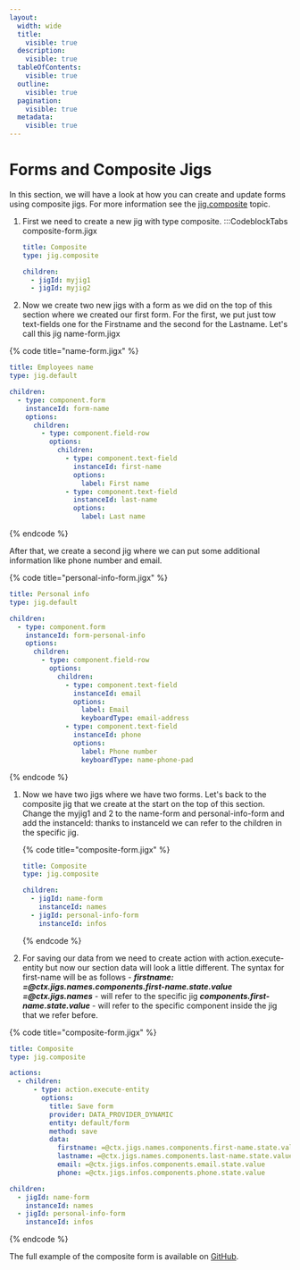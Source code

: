 ```yaml
---
layout:
  width: wide
  title:
    visible: true
  description:
    visible: true
  tableOfContents:
    visible: true
  outline:
    visible: true
  pagination:
    visible: true
  metadata:
    visible: true
---
```


# Forms and Composite Jigs

In this section, we will have a look at how you can create and update forms using composite jigs. For more information see the [jig.composite](https://docs.jigx.com/examples/jigcomposite) topic.

1.  First we need to create a new jig with type composite. :::CodeblockTabs composite-form.jigx

    ```yaml
    title: Composite
    type: jig.composite

    children:
      - jigId: myjig1
      - jigId: myjig2
    ```
2. Now we create two new jigs with a form as we did on the top of this section where we created our first form. For the first, we put just tow text-fields one for the Firstname and the second for the Lastname. Let's call this jig name-form.jigx

{% code title="name-form.jigx" %}
```yaml
title: Employees name
type: jig.default

children:
  - type: component.form
    instanceId: form-name
    options:
      children:
        - type: component.field-row
          options:
            children:
              - type: component.text-field
                instanceId: first-name
                options:
                  label: First name
              - type: component.text-field
                instanceId: last-name
                options:
                  label: Last name
```
{% endcode %}

After that, we create a second jig where we can put some additional information like phone number and email.

{% code title="personal-info-form.jigx" %}
```yaml
title: Personal info
type: jig.default

children:
  - type: component.form
    instanceId: form-personal-info
    options:
      children:
        - type: component.field-row
          options:
            children:
              - type: component.text-field
                instanceId: email
                options:
                  label: Email
                  keyboardType: email-address
              - type: component.text-field
                instanceId: phone
                options:
                  label: Phone number
                  keyboardType: name-phone-pad
```
{% endcode %}

1.  Now we have two jigs where we have two forms. Let's back to the composite jig that we create at the start on the top of this section. Change the myjig1 and 2 to the name-form and personal-info-form and add the instanceId: thanks to instanceId we can refer to the children in the specific jig.&#x20;

    {% code title="composite-form.jigx" %}
    ```yaml
    title: Composite
    type: jig.composite

    children:
      - jigId: name-form
        instanceId: names
      - jigId: personal-info-form
        instanceId: infos
    ```
    {% endcode %}
2. For saving our data from we need to create action with action.execute-entity but now our section data will look a little different. The syntax for first-name will be as follows - _**firstname: =@ctx.jigs.names.components.first-name.state.value**_ _**=@ctx.jigs.names**_ - will refer to the specific jig _**components.first-name.state.value**_ - will refer to the specific component inside the jig that we refer before.

{% code title="composite-form.jigx" %}
```yaml
title: Composite
type: jig.composite

actions:
  - children:
      - type: action.execute-entity
        options:
          title: Save form
          provider: DATA_PROVIDER_DYNAMIC
          entity: default/form
          method: save
          data:
            firstname: =@ctx.jigs.names.components.first-name.state.value
            lastname: =@ctx.jigs.names.components.last-name.state.value
            email: =@ctx.jigs.infos.components.email.state.value
            phone: =@ctx.jigs.infos.components.phone.state.value

children:
  - jigId: name-form
    instanceId: names
  - jigId: personal-info-form
    instanceId: infos
```
{% endcode %}

The full example of the composite form is available on [GitHub](https://github.com/jigx-com/jigx-samples/tree/main/quickstart/jigx-samples/jigs/components/form/composite-form).
